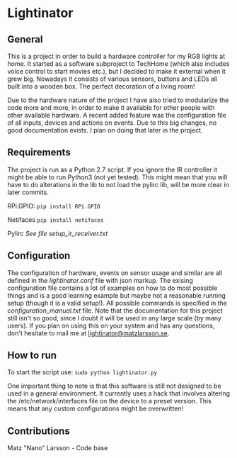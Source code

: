 # Lightinator
## General
This is a project in order to build a hardware controller for my RGB lights at home. It started as a software
subproject to TechHome (which also includes voice control to start movies etc.), but I decided to make it
external when it grew big. Nowadays it consists of various sensors, buttons and LEDs all built into a wooden
box. The perfect decoration of a living room!

Due to the hardware nature of the project I have also tried to modularize the code more and more, in order to 
make it available for other people with other available hardware. A recent added feature was the configuration
file of all inputs, devices and actions on events. Due to this big changes, no good documentation exists. I plan
on doing that later in the project.

## Requirements
The project is run as a Python 2.7 script. If you ignore the IR controller it might be able to run Python3 (not yet
tested). This might mean that you will have to do alterations in the lib to not load the pylirc lib, will be more
clear in later commits.

RPi.GPIO:
`pip install RPi.GPIO`

Netifaces
`pip install netifaces`

Pylirc
*See file setup_ir_receiver.txt*

## Configuration
The configuration of hardware, events on sensor usage and similar are all defined in the *lightinator.conf* file with
json markup. The exising configuration file contains a lot of examples on how to do most possible things and is a good
learning example but maybe not a reasonable running setup (though it is a valid setup!). All possible commands is
specified in the *configuration_manual.txt* file. Note that the documentation for this project still isn't so good, since
I doubt it will be used in any large scale (by many users). If you plan on using this on your system and has any questions,
don't hesitate to mail me at lightinator@matzlarsson.se.

## How to run
To start the script use:
`sudo python lightinator.py`

One important thing to note is that this software is still not designed to be used in a general environment. It currently
uses a hack that involves altering the /etc/network/interfaces file on the device to a preset version. This means that
any custom configurations might be overwritten!

## Contributions
Matz "Nano" Larsson - Code base